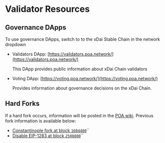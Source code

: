 # Validator Resources

## Governance DApps

To use governance DApps, switch to to the xDai Stable Chain in the network dropdown

* Validators DApp: [https://validators.poa.network/](https://validators.poa.network/)

  This DApp provides public information about xDai Chain validators

* Voting DApp: [https://voting.poa.network/](https://voting.poa.network/)

  Provides information about governance decisions on the xDai Chain.

## Hard Forks

If a hard fork occurs, information will be posted in the [POA wiki](https://github.com/poanetwork/wiki). Previous fork information is available below:

* [Constantinople fork at block `1604400`](https://github.com/poanetwork/wiki/wiki/HFs-xDai-2019-01-11)\`\`
* [Disable EIP-1283 at block `2508800`](https://github.com/poanetwork/wiki/wiki/HFs-xDai-2019-03-06)\`\`

